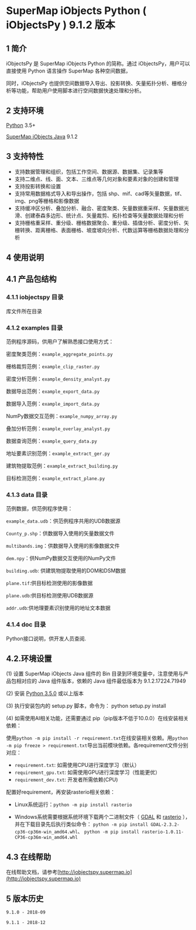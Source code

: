 # SuperMap iObjects Python ( iObjectsPy ) 9.1.2 版本

## 1 简介

iObjectsPy 是 SuperMap iObjects Python 的简称。通过 iObjectsPy，用户可以直接使用 Python 语言操作 SuperMap 各种空间数据，

同时，iObjectsPy 也提供空间数据导入导出、投影转换、矢量拓扑分析、栅格分析等功能，帮助用户使用脚本进行空间数据快速处理和分析。

## 2 支持环境
[Python](https://www.python.org/) 3.5+

[SuperMap iObjects Java](http://support.supermap.com.cn/DownloadCenter/ProductPlatform.aspx) 9.1.2

## 3 支持特性
* 支持数据管理和组织，包括工作空间、数据源、数据集、记录集等
* 支持二维点、线、面、文本、三维点等几何对象和要素对象的创建和管理
* 支持投影转换和设置
* 支持常用数据格式导入和导出操作，包括 shp、mif、cad等矢量数据，tif、img、png等栅格和影像数据
* 支持缓冲区分析、叠加分析、融合、密度聚类、矢量数据重采样、矢量数据光滑、创建泰森多边形、统计点、矢量裁剪、拓扑检查等矢量数据处理和分析
* 支持栅格重采样、重分级、栅格数据聚合、重分级、插值分析、密度分析、矢栅转换、距离栅格、表面栅格、坡度坡向分析、代数运算等栅格数据处理和分析

## 4 使用说明

## 4.1 产品包结构

### 4.1.1 iobjectspy 目录

库文件所在目录

### 4.1.2 examples 目录

范例程序源码，供用户了解熟悉接口使用方式：

密度聚类范例：`example_aggregate_points.py`

栅格裁剪范例：`example_clip_raster.py`

密度分析范例：`example_density_analyst.py`

数据导出范例：`example_export_data.py`

数据导入范例：`example_import_data.py`

NumPy数据交互范例：`example_numpy_array.py`

叠加分析范例：`example_overlay_analyst.py`

数据查询范例：`example_query_data.py`

地址要素识别范例：`example_extract_ger.py`

建筑物提取范例：`example_extract_building.py`

目标检测范例：`example_extract_plane.py`

### 4.1.3 data 目录

范例数据，供范例程序使用：

`example_data.udb`：供范例程序共用的UDB数据源

`County_p.shp`：供数据导入使用的矢量数据文件

`multibands.img`：供数据导入使用的影像数据文件

`dem.npy`：供NumPy数据交互使用的NumPy文件

`building.udb`: 供建筑物提取使用的DOM和DSM数据

`plane.tif`:供目标检测使用的影像数据

`plane.udb`:供目标检测使用UDB数据源

`addr.udb`:供地理要素识别使用的地址文本数据

### 4.1.4 doc 目录

Python接口说明，供开发人员查阅.

## 4.2.环境设置

(1) 设置 SuperMap iObjects Java 组件的 Bin 目录到环境变量中，注意使用与产品包相对应的 Java 组件版本，依赖的 Java 组件最低版本为 9.1.2.17224.71949

(2) 安装 [Python 3.5.0](https://www.python.org/download) 或以上版本

(3) 执行安装包内的 setup.py 脚本，命令为： python setup.py install

(4) 如需使用AI相关功能，还需要通过 pip（pip版本不低于10.0.0）在线安装相关依赖：

使用`python -m pip install -r requirement.txt`在线安装相关依赖。用`python -m pip freeze > requirement.txt`导出当前模块依赖。各requirement文件分别对应：

-  `requirement.txt`:     如需使用CPU进行深度学习（默认）
-  `requirement_gpu.txt`: 如需使用GPU进行深度学习（性能更优）
-  `requirement_dev.txt`: 开发者所需依赖(CPU)

配置好requirement，再安装rasterio相关依赖：

- Linux系统运行：`python -m pip install rasterio`

- Windows系统需要根据系统环境下载两个二进制文件（ [GDAL](http://www.lfd.uci.edu/~gohlke/pythonlibs/#gdal) 和 [rasterio](http://www.lfd.uci.edu/~gohlke/pythonlibs/#rasterio) ），并在下载目录先后执行类似命令：
`python -m pip install GDAL-2.3.2-cp36-cp36m-win_amd64.whl`、 `python -m pip install rasterio-1.0.11-CP36-cp36m-win_amd64.whl`


## 4.3 在线帮助

在线帮助文档，请参考[http://iobjectspy.supermap.io](http://iobjectspy.supermap.io)


## 5 版本历史

	9.1.0 - 2018-09
	
	9.1.1 - 2018-12